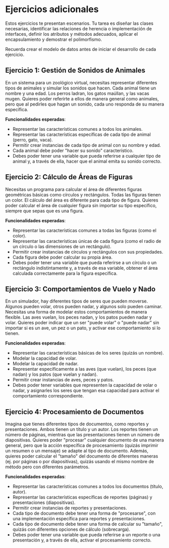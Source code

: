 # Ejercicios adicionales

Estos ejercicios te presentan escenarios. Tu tarea es diseñar las clases necesarias, identificar las relaciones de herencia o implementación de interfaces, definir los atributos y métodos adecuados, aplicar el encapsulamiento y demostrar el polimorfismo.

Recuerda crear el modelo de datos antes de iniciar el desarrollo de cada ejercicio.

## Ejercicio 1: Gestión de Sonidos de Animales

En un sistema para un zoológico virtual, necesitas representar diferentes tipos de animales y simular los sonidos que hacen. Cada animal tiene un nombre y una edad. Los perros ladran, los gatos maúllan, y las vacas mugen. Quieres poder referirte a ellos de manera general como animales, pero que al pedirles que hagan un sonido, cada uno responda de su manera específica.

**Funcionalidades esperadas**:

- Representar las características comunes a todos los animales.
- Representar las características específicas de cada tipo de animal (perro, gato, vaca).
- Permitir crear instancias de cada tipo de animal con su nombre y edad.
- Cada animal debe poder "hacer su sonido" característico.
- Debes poder tener una variable que pueda referirse a cualquier tipo de animal y, a través de ella, hacer que el animal emita su sonido correcto.

## Ejercicio 2: Cálculo de Áreas de Figuras

Necesitas un programa para calcular el área de diferentes figuras geométricas básicas como círculos y rectángulos. Todas las figuras tienen un color. El cálculo del área es diferente para cada tipo de figura. Quieres poder calcular el área de cualquier figura sin importar su tipo específico, siempre que sepas que es una figura.

**Funcionalidades esperadas**:

- Representar las características comunes a todas las figuras (como el color).
- Representar las características únicas de cada figura (como el radio de un círculo o las dimensiones de un rectángulo).
- Permitir crear instancias de círculos y rectángulos con sus propiedades.
- Cada figura debe poder calcular su propia área.
- Debes poder tener una variable que pueda referirse a un círculo o un rectángulo indistintamente y, a través de esa variable, obtener el área calculada correctamente para la figura específica.

## Ejercicio 3: Comportamientos de Vuelo y Nado

En un simulador, hay diferentes tipos de seres que pueden moverse. Algunos pueden volar, otros pueden nadar, y algunos solo pueden caminar. Necesitas una forma de modelar estos comportamientos de manera flexible. Las aves vuelan, los peces nadan, y los patos pueden nadar y volar. Quieres poder indicar que un ser "puede volar" o "puede nadar" sin importar si es un ave, un pez o un pato, y activar ese comportamiento si lo tienen.

**Funcionalidades esperadas**:

- Representar las características básicas de los seres (quizás un nombre).
- Modelar la capacidad de volar.
- Modelar la capacidad de nadar.
- Representar específicamente a las aves (que vuelan), los peces (que nadan) y los patos (que vuelan y nadan).
- Permitir crear instancias de aves, peces y patos.
- Debes poder tener variables que representen la capacidad de volar o nadar, y asignarles los seres que tengan esa capacidad para activar el comportamiento correspondiente.

## Ejercicio 4: Procesamiento de Documentos

Imagina que tienes diferentes tipos de documentos, como reportes y presentaciones. Ambos tienen un título y un autor. Los reportes tienen un número de páginas, mientras que las presentaciones tienen un número de diapositivas. Quieres poder "procesar" cualquier documento de una manera general, pero que la acción específica de procesamiento (quizás imprimir un resumen o un mensaje) se adapte al tipo de documento. Además, quieres poder calcular el "tamaño" del documento de diferentes maneras (ej. por páginas o por diapositivas), quizás usando el mismo nombre de método pero con diferentes parámetros.

**Funcionalidades esperadas**:

- Representar las características comunes a todos los documentos (título, autor).
- Representar las características específicas de reportes (páginas) y presentaciones (diapositivas).
- Permitir crear instancias de reportes y presentaciones.
- Cada tipo de documento debe tener una forma de "procesarse", con una implementación específica para reportes y presentaciones.
- Cada tipo de documento debe tener una forma de calcular su "tamaño", quizás con diferentes opciones de cálculo (sobrecarga).
- Debes poder tener una variable que pueda referirse a un reporte o una presentación y, a través de ella, activar el procesamiento correcto.
